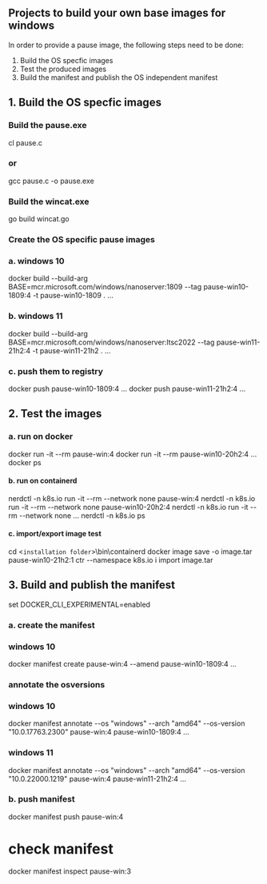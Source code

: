 <!--
SPDX-FileCopyrightText: © 2024 Siemens Healthineers AG

SPDX-License-Identifier: MIT
-->

## Projects to build your own base images for windows 

In order to provide a pause image, the following steps need to be done:
1. Build the OS specfic images
2. Test the produced images
3. Build the manifest and publish the OS independent manifest

## 1. Build the OS specfic images

### Build the pause.exe
cl pause.c
### or
gcc pause.c -o pause.exe

### Build the wincat.exe
go build wincat.go

### Create the OS specific pause images
### a. windows 10
docker build --build-arg BASE=mcr.microsoft.com/windows/nanoserver:1809 --tag pause-win10-1809:4 -t pause-win10-1809 .
...

### b. windows 11
docker build --build-arg BASE=mcr.microsoft.com/windows/nanoserver:ltsc2022 --tag pause-win11-21h2:4 -t pause-win11-21h2 .
...

### c. push them to registry
docker push pause-win10-1809:4 
...
docker push pause-win11-21h2:4 
...

## 2. Test the images
### a. run on docker
docker run -it --rm pause-win:4
docker run -it --rm pause-win10-20h2:4
...
docker ps
#### b. run on containerd
nerdctl -n k8s.io run -it --rm --network none pause-win:4
nerdctl -n k8s.io run -it --rm --network none pause-win10-20h2:4
nerdctl -n k8s.io run -it --rm --network none ...
nerdctl -n k8s.io ps
#### c. import/export image test
cd <`installation folder`>\bin\containerd
docker image save -o image.tar pause-win10-21h2:1
ctr --namespace k8s.io i import image.tar

## 3. Build and publish the manifest
set DOCKER_CLI_EXPERIMENTAL=enabled
### a. create the manifest
### windows 10
docker manifest create pause-win:4 --amend pause-win10-1809:4
...
### annotate the osversions
### windows 10
docker manifest annotate --os "windows" --arch "amd64" --os-version "10.0.17763.2300" pause-win:4 pause-win10-1809:4
...
### windows 11
docker manifest annotate --os "windows" --arch "amd64" --os-version "10.0.22000.1219" pause-win:4 pause-win11-21h2:4
...
### b. push manifest
docker manifest push pause-win:4

# check manifest
docker manifest inspect pause-win:3


